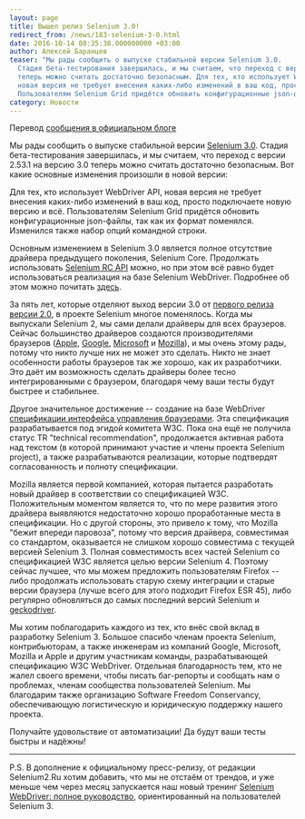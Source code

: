 ```yaml
---
layout: page
title: Вышел релиз Selenium 3.0!
redirect_from: /news/183-selenium-3-0.html
date: 2016-10-14 08:35:38.000000000 +03:00
author: Алексей Баранцев
teaser: "Мы рады сообщить о выпуске стабильной версии Selenium 3.0.
  Стадия бета-тестирования завершилась, и мы считаем, что переход с версии 2.53.1 на версию 3.0
  теперь можно считать достаточно безопасным. Для тех, кто использует WebDriver API,
  новая версия не требует внесения каких-либо изменений в ваш код, просто подключаете новую версию и всё.
  Пользователям Selenium Grid придётся обновить конфигурационные json-файлы, так как их формат поменялся."
category: Новости
---
```

Перевод [сообщения в официальном блоге](https://seleniumhq.wordpress.com/2016/10/13/selenium-3-0-out-now/)

Мы рады сообщить о выпуске стабильной версии [Selenium 3.0](http://www.seleniumhq.org/download/). Стадия бета-тестирования завершилась, и мы считаем, что переход с версии 2.53.1 на версию 3.0 теперь можно считать достаточно безопасным. Вот какие основные изменения произошли в новой версии:

Для тех, кто использует WebDriver API, новая версия не требует внесения каких-либо изменений в ваш код, просто подключаете новую версию и всё. Пользователям Selenium Grid придётся обновить конфигурационные json-файлы, так как их формат поменялся. Изменился также набор опций командной строки.

Основным изменением в Selenium 3.0 является полное отсутствие драйвера предыдущего поколения, Selenium Core. Продолжать использовать [Selenium RC API](http://seleniumhq.github.io/selenium/docs/api/java/com/thoughtworks/selenium/Selenium.html) можно, но при этом всё равно будет использоваться реализация на базе Selenium WebDriver. Подробнее об этом можно почитать [здесь](https://seleniumhq.wordpress.com/2016/10/04/selenium-3-is-coming/).

За пять лет, которые отделяют выход версии 3.0 от [первого релиза версии 2.0](https://seleniumhq.wordpress.com/2011/07/08/selenium-2-0/), в проекте Selenium многое поменялось. Когда мы выпускали Selenium 2, мы сами делали драйверы для всех браузеров. Сейчас большинство драйверов создаются производителями браузеров ([Apple](https://webkit.org/blog/6900/webdriver-support-in-safari-10/), [Google](https://sites.google.com/a/chromium.org/chromedriver/), [Microsoft](https://developer.microsoft.com/en-us/microsoft-edge/tools/webdriver/) и [Mozilla](https://github.com/mozilla/geckodriver/releases)), и мы очень этому рады, потому что никто лучше них не может это сделать. Никто не знает особенности работы браузеров так же хорошо, как их разработчики. Это даёт им возможность сделать драйверы более тесно интегрированными с браузером, благодаря чему ваши тесты будут быстрее и стабильнее.

Другое значительное достижение -- создание на базе WebDriver [спецификации интерфейса управления браузерами](https://www.w3.org/TR/webdriver/). Эта спецификация разрабатывается под эгидой комитета W3C. Пока она ещё не получила статус TR "technical recommendation", продолжается активная работа над текстом (в которой принимают участие и члены проекта Selenium project), а также разрабатываются реализации, которые подтвердят согласованность и полноту спецификации.

Mozilla является первой компанией, которая пытается разработать новый драйвер в соответствии со спецификацией W3C. Положительным моментом является то, что по мере развития этого драйвера выявляются недостаточно хорошо проработанные места в спецификации. Но с другой стороны, это привело к тому, что Mozilla "бежит впереди паровоза", потому что версия драйвера, совместимая со стандартом, оказывается не слишком хорошо совместима с текущей версией Selenium 3. Полная совместимость всех частей Selenium со спецификацией W3C является целью версии Selenium 4. Поэтому сейчас лучшее, что мы можем предложить пользователям Firefox -- либо продолжать использовать старую схему интеграции и старые версии браузера (лучше всего для этого подходит Firefox ESR 45), либо регулярно обновляться до самых последний версий Selenium и [geckodriver](https://github.com/mozilla/geckodriver/releases).

Мы хотим поблагодарить каждого из тех, кто внёс свой вклад в разработку Selenium 3. Большое спасибо членам проекта Selenium, контрибьюторам, а также инженерам из компаний Google, Microsoft, Mozilla и Apple и другим участникам команды, разрабатывающей спецификацию W3C WebDriver. Отдельная благодарность тем, кто не жалел своего времени, чтобы писать баг-репорты и сообщать нам о проблемах, членам сообщества пользователей Selenium. Мы благодарим также организацию Software Freedom Conservancy, обеспечивающую логистическую и юридическую поддержку нашего проекта.

Получайте удовольствие от автоматизации! Да будут ваши тесты быстры и надёжны!

-----------

P.S. В дополнение к официальному пресс-релизу, от редакции Selenium2.Ru хотим добавить, что мы не отстаём от трендов, и уже меньше чем через месяц запускается наш новый тренинг [Selenium WebDriver: полное руководство](https://software-testing.ru/edu/schedule/242), ориентированный на пользователей Selenium 3.
